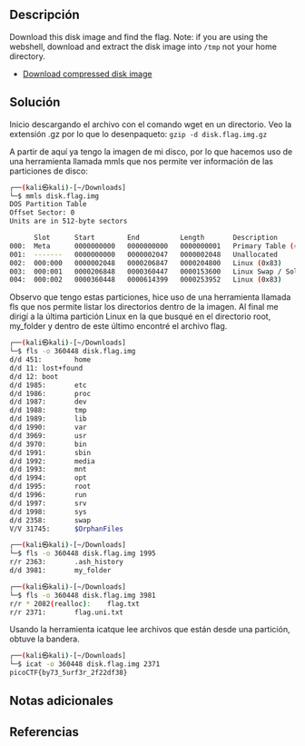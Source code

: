 
## Descripción
Download this disk image and find the flag. Note: if you are using the webshell, download and extract the disk image into `/tmp` not your home directory.

- [Download compressed disk image](https://artifacts.picoctf.net/c/138/disk.flag.img.gz)


## Solución

Inicio descargando el archivo con el comando wget en un directorio.
Veo la extensión .gz por lo que lo desenpaqueto: `gzip -d disk.flag.img.gz `

A partir de aquí ya tengo la imagen de mi disco, por lo que hacemos uso de una herramienta llamada mmls que nos permite ver información de las particiones de disco:

```bash
┌──(kali㉿kali)-[~/Downloads]
└─$ mmls disk.flag.img                                       
DOS Partition Table
Offset Sector: 0
Units are in 512-byte sectors

      Slot      Start        End          Length       Description
000:  Meta      0000000000   0000000000   0000000001   Primary Table (#0)
001:  -------   0000000000   0000002047   0000002048   Unallocated
002:  000:000   0000002048   0000206847   0000204800   Linux (0x83)
003:  000:001   0000206848   0000360447   0000153600   Linux Swap / Solaris x86 (0x82)
004:  000:002   0000360448   0000614399   0000253952   Linux (0x83)

```

Observo que tengo estas particiones, hice uso de una herramienta llamada fls que nos permite listar los directorios dentro de la imagen. Al final me dirigí a la última partición Linux en la que busqué en el directorio root, my_folder y dentro de este último encontré el archivo flag.
```bash
┌──(kali㉿kali)-[~/Downloads]
└─$ fls -o 360448 disk.flag.img
d/d 451:        home
d/d 11: lost+found
d/d 12: boot
d/d 1985:       etc
d/d 1986:       proc
d/d 1987:       dev
d/d 1988:       tmp
d/d 1989:       lib
d/d 1990:       var
d/d 3969:       usr
d/d 3970:       bin
d/d 1991:       sbin
d/d 1992:       media
d/d 1993:       mnt
d/d 1994:       opt
d/d 1995:       root
d/d 1996:       run
d/d 1997:       srv
d/d 1998:       sys
d/d 2358:       swap
V/V 31745:      $OrphanFiles

┌──(kali㉿kali)-[~/Downloads]
└─$ fls -o 360448 disk.flag.img 1995
r/r 2363:       .ash_history
d/d 3981:       my_folder

┌──(kali㉿kali)-[~/Downloads]
└─$ fls -o 360448 disk.flag.img 3981
r/r * 2082(realloc):    flag.txt
r/r 2371:       flag.uni.txt
```

Usando la herramienta icatque lee archivos que están desde una partición, obtuve la bandera.
```bash
┌──(kali㉿kali)-[~/Downloads]
└─$ icat -o 360448 disk.flag.img 2371
picoCTF{by73_5urf3r_2f22df38}
```


## Notas adicionales


## Referencias